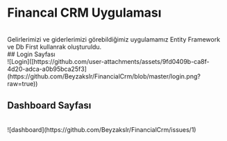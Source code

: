 # Financal CRM Uygulaması
<br/>
Gelirlerimizi ve giderlerimizi görebildiğimiz uygulamamız Entity Framework ve Db First kullanrak oluşturuldu.
<br/>
## Login Sayfası 
<br/>
![Login]([https://github.com/user-attachments/assets/9fd0409b-ca8f-4d20-adca-a0b95bca25f3](https://github.com/Beyzakslr/FinancialCrm/blob/master/login.png?raw=true))

## Dashboard Sayfası 
<br/>
![dashboard](https://github.com/Beyzakslr/FinancialCrm/issues/1)
